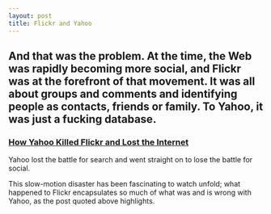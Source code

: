 ```yaml
---
layout: post
title: Flickr and Yahoo
---
```


## And that was the problem. At the time, the Web was rapidly becoming more social, and Flickr was at the forefront of that movement. It was all about groups and comments and identifying people as contacts, friends or family. To Yahoo, it was just a fucking database.

### [How Yahoo Killed Flickr and Lost the Internet](http://gizmodo.com/5910223/how-yahoo-killed-flickr-and-lost-the-internet)

Yahoo lost the battle for search and went straight on to lose the battle for social. 

This slow-motion disaster has been fascinating to watch unfold; what happened to Flickr encapsulates so much of what was and is wrong with Yahoo, as the post quoted above highlights.